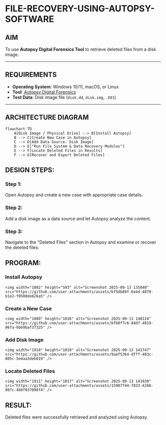 # FILE-RECOVERY-USING-AUTOPSY-SOFTWARE

## AIM
To use **Autopsy Digital Forensics Tool** to retrieve deleted files from a disk image.

---

## REQUIREMENTS
- **Operating System**: Windows 10/11, macOS, or Linux
- **Tool**: [Autopsy Digital Forensics](https://www.autopsy.com/)  
- **Test Data**: Disk image file (`disk.dd`, `disk.img`, `.E01`)

---

## ARCHITECTURE DIAGRAM
```mermaid
flowchart TD
    A[Disk Image / Physical Drive] --> B[Install Autopsy]
    B --> C[Create New Case in Autopsy]
    C --> D[Add Data Source: Disk Image]
    D --> E["Run File System & Data Recovery Modules"]
    E --> F[Locate Deleted Files in Results]
    F --> G[Recover and Export Deleted Files]
```
## DESIGN STEPS:
### Step 1:
Open Autopsy and create a new case with appropriate case details.

### Step 2:
Add a disk image as a data source and let Autopsy analyze the content.

### Step 3:
Navigate to the "Deleted Files" section in Autopsy and examine or recover the deleted files.

## PROGRAM:
### Install Autopsy
```
<img width="1082" height="593" alt="Screenshot 2025-09-13 135840" src="https://github.com/user-attachments/assets/bf5db89f-6e4d-4870-b1e2-f0508de626a5" />

```
### Create a New Case
```
<img width="1080" height="1016" alt="Screenshot 2025-09-13 140124" src="https://github.com/user-attachments/assets/bfb8f7c6-84d7-4819-96fa-6b69baf37325" />

```
### Add Disk Image
```
<img width="1910" height="1019" alt="Screenshot 2025-09-13 141747" src="https://github.com/user-attachments/assets/9aef5364-dfff-403c-805c-5e4aa3deb819" />

```
### Locate Deleted Files
```
<img width="1911" height="1017" alt="Screenshot 2025-09-13 141930" src="https://github.com/user-attachments/assets/15907f44-f833-4268-807c-4b8f037098f4" />

```

## RESULT:
Deleted files were successfully retrieved and analyzed using Autopsy.

